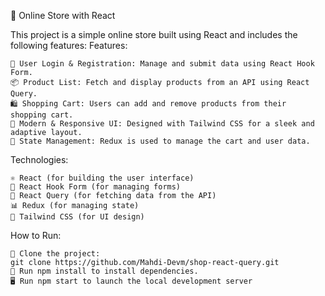🛒 Online Store with React

This project is a simple online store built using React and includes the following features:
Features:

    🔑 User Login & Registration: Manage and submit data using React Hook Form.
    📦 Product List: Fetch and display products from an API using React Query.
    🛍️ Shopping Cart: Users can add and remove products from their shopping cart.
    🎨 Modern & Responsive UI: Designed with Tailwind CSS for a sleek and adaptive layout.
    🔄 State Management: Redux is used to manage the cart and user data.

Technologies:

    ⚛️ React (for building the user interface)
    📝 React Hook Form (for managing forms)
    🔌 React Query (for fetching data from the API)
    📊 Redux (for managing state)
    💅 Tailwind CSS (for UI design)

How to Run:

    📂 Clone the project:
    git clone https://github.com/Mahdi-Devm/shop-react-query.git
    🚀 Run npm install to install dependencies.
    🖥️ Run npm start to launch the local development server
